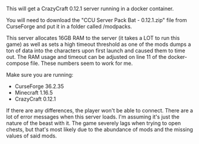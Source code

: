 This will get a CrazyCraft 0.12.1 server running in a docker container.

You will need to download the "CCU Server Pack Bat - 0.12.1.zip" file from CurseForge and put it in a folder called /modpacks.

This server allocates 16GB RAM to the server (it takes a LOT to run this game) as well as sets a high timeout threshold as one of the mods dumps a ton of data into the characters upon first launch and caused them to time out.
The RAM usage and timeout can be adjusted on line 11 of the docker-compose file.  These numbers seem to work for me.

Make sure you are running:
- CurseForge 36.2.35
- Minecraft 1.16.5
- CrazyCraft 0.12.1

If there are any differences, the player won't be able to connect.
There are a lot of error messages when this server loads.  I'm assuming it's just the nature of the beast with it.  The game severely lags when trying to open chests, but that's most likely due to the abundance of mods and the missing values of said mods.
